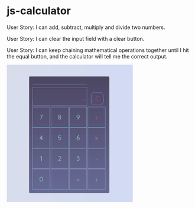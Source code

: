 # js-calculator

User Story: I can add, subtract, multiply and divide two numbers.

User Story: I can clear the input field with a clear button.

User Story: I can keep chaining mathematical operations together until I hit the equal button, and the calculator will tell me the correct output.

![alt text](https://github.com/yuchiu/js-calculator/blob/master/599cb34fbd47e029773160.gif) 

